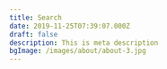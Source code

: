 ```yaml
---
title: Search
date: 2019-11-25T07:39:07.000Z
draft: false
description: This is meta description
bgImage: /images/about/about-3.jpg
---
```

